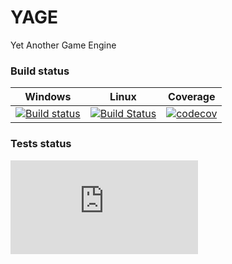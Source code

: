 # YAGE

Yet Another Game Engine

### Build status
|Windows|Linux|Coverage
|:-------:|:------:|:------:|
|[![Build status](https://ci.appveyor.com/api/projects/status/d71ntjggmu4slj5m?svg=true)](https://ci.appveyor.com/project/MrJaqbq/yage) |[![Build Status](https://travis-ci.org/BentouDev/YAGE.svg?branch=master)](https://travis-ci.org/BentouDev/YAGE) |[![codecov](https://codecov.io/gh/BentouDev/YAGE/branch/master/graph/badge.svg)](https://codecov.io/gh/BentouDev/YAGE)|

### Tests status
[![Test status](https://flauschig.ch/batch.php?type=tests&account=MrJaqbq&slug=YAGE)](https://ci.appveyor.com/project/MrJaqbq/yage/build/tests)
